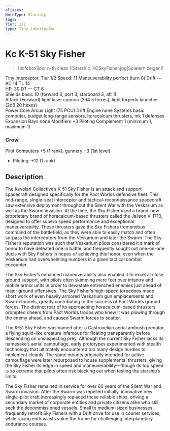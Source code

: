 ```yaml
---
aliases: 
NoteType: Starship
tags: 
Tier: 1/2
type: Tiny interceptor 
---
```


# Kc K-51 Sky Fisher

> [!infobox|locr n-th clean
>  [[Starship_KCSkyFisher.jpg|Spielern zeigen!]
> 

Tiny interceptor, Tier 1/2
Speed: 11
Maneuverability perfect (turn 0)
Drift —  
AC 14
TL 14  
HP: 30
DT —
CT 6  
Shields basic 10 (forward 3, port 3, starboard 3, aft 1)  
Attack (Forward) light laser cannon (2d4
5 hexes), light torpedo launcher (2d8
20 hexes)  
Power Core Arcus Light (75 PCU)
Drift Engine none
Systems basic computer, budget long-range sensors, horacalcum thrusters, mk 1 defenses
Expansion Bays none
Modifiers +3 Piloting
Complement 1 (minimum 1, maximum 1)

### Crew

Pilot Computers +5 (1 rank), gunnery +3 (1st level)
  - Piloting: +12 (1 rank)

## Description

The Kevolari Collective’s K-51 Sky Fisher is an attack and support spacecraft designed specifically for the Pact Worlds defensive fleet. This mid-range, single-seat interceptor and tactical-reconnaissance spacecraft saw extensive deployment throughout the Silent War with the Veskarium as well as the Swarm invasion. At the time, the Sky Fisher used a brand-new proprietary brand of horacalcum-based thrusters called the Jalison V-1710, designed to offer superb speed performance and exceptional maneuverability. These thrusters gave the Sky Fishers tremendous command of the battlefield, as they were able to easily match and often surpass the interceptors from the Veskarium and later the Swarm. The Sky Fisher’s reputation was such that Veskarium pilots considered it a mark of honor to have defeated one in battle, and frequently sought out one-on-one duels with Sky Fishers in hopes of achieving this honor, even when the Veskarium had overwhelming numbers in a given tactical combat encounter.  
 
The Sky Fisher’s enhanced maneuverability also enabled it to excel at close ground support, with pilots often skimming mere feet over infantry and mobile armor units in order to devastate entrenched enemies just ahead of major ground offensives. The Sky Fisher’s high-speed torpedoes made short work of even heavily armored Veskarium gun emplacements and Swarm tunnels, greatly contributing to the success of Pact Worlds ground forces. The distinct roar of its approaching horacalcum-based thrusters prompted cheers from Pact Worlds troops who knew it was plowing through the enemy ahead, and caused Swarm forces to scatter.  
 
The K-51 Sky Fisher was named after a Castrovelian aerial ambush predator, a flying squid-like creature infamous for floating transparently before descending on unsuspecting prey. Although the current Sky Fisher lacks its namesake’s aerial camouflage, early prototypes experimented with stealth technology that ultimately encountered too many design hurdles to implement cleanly. The same mounts originally intended for active camouflage were later repurposed to house supplemental thrusters, giving the Sky Fisher its edge in speed and maneuverability—though its top speed is so extreme that pilots often risk blacking out when testing the starship’s limits.  
 
The Sky Fisher remained in service for over 60 years of the Silent War and Swarm invasion. After the Swarm was repelled initially, innovative new single-pilot craft increasingly replaced these reliable ships, driving a secondary market of corporate entities and private citizens alike who still seek the decommissioned vessels. Small to medium-sized businesses frequently retrofit Sky Fishers with a Drift drive for use in courier services, while racing enthusiasts value the frame for challenging interplanetary endurance courses.
